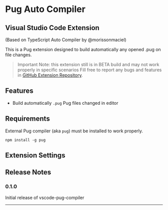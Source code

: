 # Pug Auto Compiler
## Visual Studio Code Extension

(Based on TypeScript Auto Compiler by @morissonmaciel)

This is a Pug extension designed to build automatically any opened .pug on file changes.

> Important Note: this extension still is in BETA build and may not work properly in specific scenarios
Fill free to report any bugs and features in [GitHub Extension Repository](https://github.com/kostasx/vscode-pug-compiler). 

## Features

* Build automatically `.pug` Pug files changed in editor

## Requirements

External Pug compiler (aka `pug`) must be installed to work properly.

```
npm install -g pug
```
## Extension Settings

## Release Notes

### 0.1.0

Initial release of vscode-pug-compiler
 

-----------------------------------------------------------------------------------------------------------
